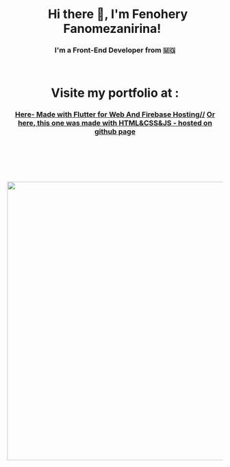 <h1 align="center">
<br>
  Hi there 👋, I'm Fenohery Fanomezanirina!
  <br>
</h1>
<h3 align="center">
  I'm a Front-End Developer from 🇲🇬
 </h3>


<h1 align="center">
<br>
  Visite my portfolio at :
  <br>
</h1>
<h3 align="center">
  
<a href="https://fenohery-portfolio.web.app">Here- Made with Flutter for Web And Firebase Hosting//</a>
<a href="https://fenoh3ry.github.io">Or here, this one was made with HTML&CSS&JS - hosted on github page</a>

 </h3>

<h1 align="center">
<br>
  <img src="https://media.giphy.com/media/OkJat1YNdoD3W/giphy.gif" width="3500" height="650" />
  <br>
</h1>






